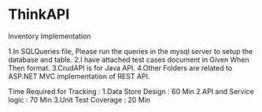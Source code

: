 # ThinkAPI
Inventory Implementation

1.In SQLQueries file, Please run the queries in the mysql server to setup the database and table.
2.I have attached test cases document in Given When Then format.
3.CrudAPI is for Java API.
4.Other Folders are related to ASP.NET MVC implementation of REST API.


Time Required for Tracking :
1.Data Store Design : 60 Min
2.API and Service logic : 70 Min
3.Unit Test Coverage : 20 Min
